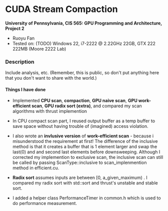 CUDA Stream Compaction
======================

**University of Pennsylvania, CIS 565: GPU Programming and Architecture, Project 2**

* Ruoyu Fan
* Tested on: (TODO) Windows 22, i7-2222 @ 2.22GHz 22GB, GTX 222 222MB (Moore 2222 Lab)

### Description

Include analysis, etc. (Remember, this is public, so don't put
anything here that you don't want to share with the world.)

#### Things I have done

* Implemented __CPU scan__, __compaction__, __GPU naive scan__, __GPU work-efficient scan__, __GPU radix sort (extra)__, and compared my scan algorithms with thrust implemention

* In CPU compact scan part, I reused output buffer as a temp buffer to save space without having trouble of (imagined) access violation.

* I also wrote an __invlusive version__ of __work-efficient scan__ - because i misunderstood the requirement at first! The difference of the inclusive method is that it creates a buffer that is 1 element larger and swap the last(0) and and second last elements before downsweeping. Although I corrected my implemention to exclusive scan, the inclusive scan can still be called by passing ScanType::inclusive to scan_implenmention method in efficient.cu.

* __Radix sort__ assumes inputs are between [0, a_given_maximum) . I compared my radix sort with std::sort and thrust's unstable and stable sort.

* I added a helper class PerformanceTimer in common.h which is used to do performance measurement.


